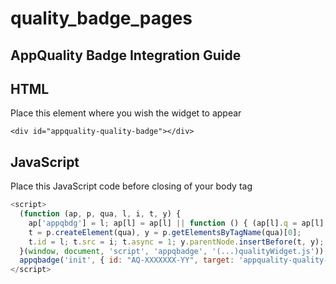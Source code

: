 # quality_badge_pages
## AppQuality Badge Integration Guide 
## HTML
Place this element where you wish the widget to appear
```
<div id="appquality-quality-badge"></div>
```
## JavaScript
Place this JavaScript code before closing of your body tag
```js
<script>
  (function (ap, p, qua, l, i, t, y) {
    ap['appqbdg'] = l; ap[l] = ap[l] || function () { (ap[l].q = ap[l].q || []).push(arguments) };
    t = p.createElement(qua), y = p.getElementsByTagName(qua)[0];
    t.id = l; t.src = i; t.async = 1; y.parentNode.insertBefore(t, y);
  }(window, document, 'script', 'appqbadge', '(...)qualityWidget.js'));
  appqbadge('init', { id: "AQ-XXXXXXX-YY", target: 'appquality-quality-badge' });
</script>
```
